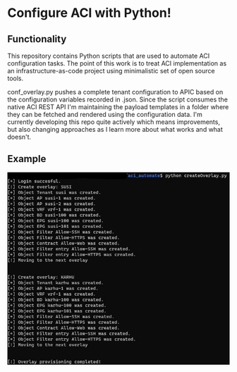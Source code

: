 # Configure ACI with Python!

## Functionality
This repository contains Python scripts that are used to automate ACI configuration tasks. The point of this work is to treat ACI implementation as an infrastructure-as-code project using minimalistic set of open source tools.

conf_overlay.py pushes a complete tenant configuration to APIC based on the configuration variables recorded in .json. Since the script consumes the native ACI REST API I'm maintaining the payload templates in a folder where they can be fetched and rendered using the configuration data. I'm currently developing this repo quite actively which means improvements, but also changing approaches as I learn more about what works and what doesn't. 

## Example

![image](example.jpg)

